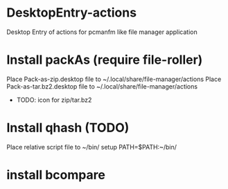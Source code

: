 # DesktopEntry-actions
Desktop Entry of actions for pcmanfm like file manager application


# Install packAs (require file-roller)

 Place Pack-as-zip.desktop file to ~/.local/share/file-manager/actions
 Place Pack-as-tar.bz2.desktop file to ~/.local/share/file-manager/actions
 
 * TODO: icon for zip/tar.bz2

# Install qhash (TODO)

 Place relative script file to ~/bin/
 setup PATH=$PATH:~/bin/

# install bcompare
